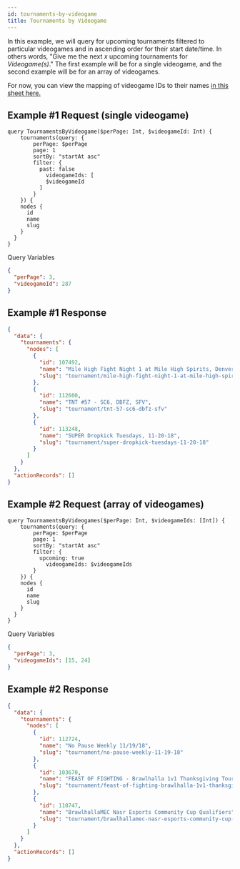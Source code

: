 ```yaml
---
id: tournaments-by-videogame
title: Tournaments by Videogame
---
```


In this example, we will query for upcoming tournaments filtered to particular videogames and in ascending order for their start date/time.
In others words, "Give me the next *x* upcoming tournaments for *Videogame(s)*."
The first example will be for a single videogame,
and the second example will be for an array of videogames.

For now, you can view the mapping of videogame IDs to their names <a href="https://docs.google.com/spreadsheets/d/1Iq-gueeLYeoVbf1oxVzh5942rX9RG8E6Wxn-yhSbvbQ/edit?usp=sharing" target="_blank">in this sheet here.</a>

## Example #1 Request (single videogame)

```
query TournamentsByVideogame($perPage: Int, $videogameId: Int) {
    tournaments(query: {
        perPage: $perPage
      	page: 1
      	sortBy: "startAt asc"
        filter: {
          past: false
        	videogameIds: [
            $videogameId
          ]
        }
    }) {
    nodes {
      id
      name
      slug
    }
  }
}
```

Query Variables

```json
{
  "perPage": 3,
  "videogameId": 287
}
```

## Example #1 Response

```json
{
  "data": {
    "tournaments": {
      "nodes": [
        {
          "id": 107492,
          "name": "Mile High Fight Night 1 at Mile High Spirits, Denver",
          "slug": "tournament/mile-high-fight-night-1-at-mile-high-spirits-denver"
        },
        {
          "id": 112600,
          "name": "TNT #57 - SC6, DBFZ, SFV",
          "slug": "tournament/tnt-57-sc6-dbfz-sfv"
        },
        {
          "id": 113248,
          "name": "SUPER Dropkick Tuesdays, 11-20-18",
          "slug": "tournament/super-dropkick-tuesdays-11-20-18"
        }
      ]
    }
  },
  "actionRecords": []
}
```

## Example #2 Request (array of videogames)

```
query TournamentsByVideogames($perPage: Int, $videogameIds: [Int]) {
    tournaments(query: {
        perPage: $perPage
      	page: 1
      	sortBy: "startAt asc"
        filter: {
          upcoming: true
        	videogameIds: $videogameIds
        }
    }) {
    nodes {
      id
      name
      slug
    }
  }
}
```

Query Variables

```json
{
  "perPage": 3,
  "videogameIds": [15, 24]
}
```

## Example #2 Response

```json
{
  "data": {
    "tournaments": {
      "nodes": [
        {
          "id": 112724,
          "name": "No Pause Weekly 11/19/18",
          "slug": "tournament/no-pause-weekly-11-19-18"
        },
        {
          "id": 103670,
          "name": "FEAST OF FIGHTING - Brawlhalla 1v1 Thanksgiving Tourney!",
          "slug": "tournament/feast-of-fighting-brawlhalla-1v1-thanksgiving-tourney"
        },
        {
          "id": 110747,
          "name": "BrawlhallaMEC Nasr Esports Community Cup Qualifiers",
          "slug": "tournament/brawlhallamec-nasr-esports-community-cup-qualifiers"
        }
      ]
    }
  },
  "actionRecords": []
}
```